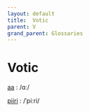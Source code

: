```yaml
---
layout: default
title:  Votic
parent: V
grand_parent: Glossaries
---
```


# Votic


[aa](https://en.wiktionary.org/wiki/?curid=17051)
: /ɑː/

[piiri](https://en.wiktionary.org/wiki/?curid=514533)
: /ˈpiːri/

